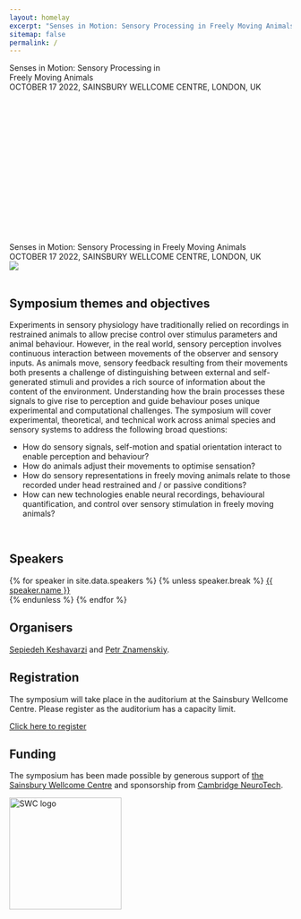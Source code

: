 ```yaml
---
layout: homelay
excerpt: "Senses in Motion: Sensory Processing in Freely Moving Animals."
sitemap: false
permalink: /
---
```

<div class="col-sm-12 text-light d-none d-lg-block">
<div class="bg-image"
  style="
    background-image: url('{{ site.url }}{{ site.baseurl }}/images/jumping_mouse.jpg');
    background-size: 100%;
    background-repeat: no-repeat;
    height: 320px
  ">
<div class="titlebox">
<div class="bigtitle">
Senses in Motion: Sensory Processing in <br/>
Freely Moving Animals
</div>
OCTOBER 17 2022, SAINSBURY WELLCOME CENTRE, LONDON, UK
</div>
</div>
</div>

<div class="col-sm-12 d-lg-none">
<div class="titlebox">
<div class="bigtitle">
Senses in Motion: Sensory Processing in Freely Moving Animals
</div>
OCTOBER 17 2022, SAINSBURY WELLCOME CENTRE, LONDON, UK
</div>
<img src="{{ site.url }}{{ site.baseurl }}/images/jumping_mouse.jpg">
</div>

<div class="col-sm-9">
<br/>
<h2>Symposium themes and objectives</h2>
  <p>
Experiments in sensory physiology have traditionally relied on recordings in restrained animals to allow precise control over stimulus parameters and animal behaviour. However, in the real world, sensory perception involves continuous interaction between movements of the observer and sensory inputs. As animals move, sensory feedback resulting from their movements both presents a challenge of distinguishing between external and self-generated stimuli and provides a rich source of information about the content of the environment. Understanding how the brain processes these signals to give rise to perception and guide behaviour poses unique experimental and computational challenges. The symposium will cover experimental, theoretical, and technical work across animal species and sensory systems to address the following broad questions:
  </p>
<ul>
<li>How do sensory signals, self-motion and spatial orientation interact to enable perception and behaviour?</li>
<li>How do animals adjust their movements to optimise sensation?</li>
<li>How do sensory representations in freely moving animals relate to those recorded under head restrained and / or passive conditions?</li>
<li>How can new technologies enable neural recordings, behavioural quantification, and control over sensory stimulation in freely moving animals?</li>
</ul>

</div>

<div class="col-sm-3">
<br/>
<h2>Speakers</h2>
{% for speaker in site.data.speakers %}
{% unless speaker.break %}
<a href="{{ site.url }}{{ site.baseurl }}/speakers#{{ speaker.name }}">{{ speaker.name }}</a><br/>
{% endunless %}
{% endfor %}

<br/>
<h2>Organisers</h2>
<a href="https://www.sainsburywellcome.org/web/people/sepiedeh-keshavarzi">Sepiedeh Keshavarzi</a> and <a href="https://znamlab.org">Petr Znamenskiy</a>.
<p></p>
</div>

<div class="col-sm-12">
<h2>Registration</h2>
The symposium will take place in the auditorium at the Sainsbury Wellcome Centre. Please register as the auditorium has a capacity limit.
<p></p>
<div class="text-center">
<a class="btn btn-primary btn-lg" href="https://www.eventbrite.co.uk/e/391517879517" role="button">Click here to register</a>
</div>
<p></p>
</div>

<div class="col-sm-12">
<h2>Funding</h2>
<p>
The symposium has been made possible by generous support of
<a href="http://www.sainsburywellcome.org">the Sainsbury Wellcome Centre</a> and sponsorship from <a href="https://www.cambridgeneurotech.com/">Cambridge NeuroTech</a>.
</p>
</div>

<div class="col-sm-12 text-center">
<a href="https://www.sainsburywellcome.org/">
<img src="{{ site.url }}{{ site.baseurl }}/images/swc_logo.svg" class="img-fluid" alt="SWC logo" width="200 px"></a>
</div>

<div class="col-sm-12">
<p></p>
</div>
